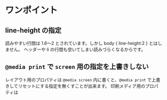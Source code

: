 # ワンポイント

## line-height の指定

読みやすい行間は 1.6～2 とされています。しかし body { line-height:2 } とはしません。
ヘッダーや li の行間も空いてしまい読みづらくなるからです。

## `@media print` で `screen` 用の指定を上書きしない

レイアウト用のプロパティは `@media screen` 内に書くと、`@media print` で上書きしてリセットにする指定を無くすことが出来ます。
印刷メディア用のプロパティは